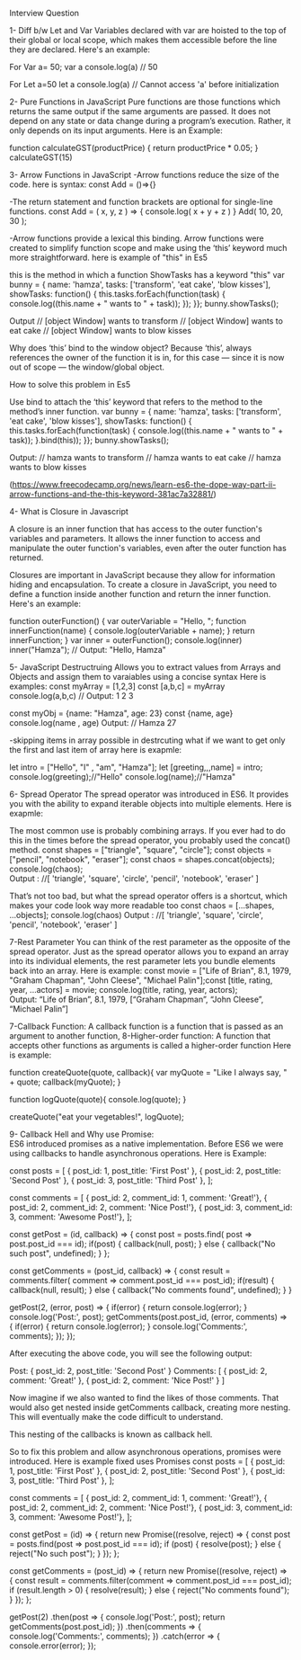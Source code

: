 Interview Question

1- Diff b/w Let and Var
Variables declared with var are hoisted to the top of their global or local scope, which makes them accessible before the line they are declared.
Here's an example:

For Var
a= 50;
var a
console.log(a) // 50

For Let
a=50
let a
console.log(a) // Cannot access 'a' before initialization

2- Pure Functions in JavaScript
Pure functions are those functions which returns the same output if the same arguments are passed. It does not depend on any state or data change during a program’s execution. Rather, it only depends on its input arguments.
Here is an Example:

function calculateGST(productPrice) {
return productPrice \* 0.05;
}
calculateGST(15)

3- Arrow Functions in JavaScript
-Arrow functions reduce the size of the code.
here is syntax:
const Add = ()=>{}

-The return statement and function brackets are optional for single-line functions.
const Add = ( x, y, z ) => {
console.log( x + y + z )
}
Add( 10, 20, 30 );

-Arrow functions provide a lexical this binding. Arrow functions were created to simplify function scope and make using the ‘this’ keyword much more straightforward.
here is example of "this" in Es5

this is the method in which a function ShowTasks has a keyword "this"
var bunny = {
name: 'hamza',
tasks: ['transform', 'eat cake', 'blow kisses'],
showTasks: function() {
this.tasks.forEach(function(task) {
console.log((this.name + " wants to " + task));
});
}};
bunny.showTasks();

Output
// [object Window] wants to transform
// [object Window] wants to eat cake
// [object Window] wants to blow kisses

Why does ‘this’ bind to the window object? Because ‘this’, always references the owner of the function it is in, for this case — since it is now out of scope — the window/global object.

How to solve this problem in Es5

Use bind to attach the ‘this’ keyword that refers to the method to the method’s inner function.
var bunny = {
name: 'hamza',
tasks: ['transform', 'eat cake', 'blow kisses'],
showTasks: function() {
this.tasks.forEach(function(task) {
console.log((this.name + " wants to " + task));
}.bind(this));
}};
bunny.showTasks();

Output:
// hamza wants to transform
// hamza wants to eat cake
// hamza wants to blow kisses

(https://www.freecodecamp.org/news/learn-es6-the-dope-way-part-ii-arrow-functions-and-the-this-keyword-381ac7a32881/)

4- What is Closure in Javascript

A closure is an inner function that has access to the outer function's variables and parameters. It allows the inner function to access and manipulate the outer function's variables, even after the outer function has returned.

Closures are important in JavaScript because they allow for information hiding and encapsulation.
To create a closure in JavaScript, you need to define a function inside another function and return the inner function.
Here's an example:

function outerFunction() {
var outerVariable = "Hello, ";
function innerFunction(name) {
console.log(outerVariable + name);
}
return innerFunction;
}
var inner = outerFunction();
console.log(inner)
inner("Hamza"); // Output: "Hello, Hamza"

5- JavaScript Destructruing
Allows you to extract values from Arrays and Objects and assign them to varaiables using a concise syntax
Here is examples:
const myArray = [1,2,3]
const [a,b,c] = myArray
console.log(a,b,c) // Output: 1 2 3

const myObj = {name: "Hamza", age: 23}
const {name, age}
console.log(name , age) Output: // Hamza 27

-skipping items in array possible in destrcuting
what if we want to get only the first and last item of array
here is exapmle:

let intro = ["Hello", "I" , "am", "Hamza"];
let [greeting,,,name] = intro;
console.log(greeting);//"Hello"
console.log(name);//"Hamza"

6- Spread Operator
The spread operator was introduced in ES6. It provides you with the ability to expand iterable objects into multiple elements.
Here is exapmle:

The most common use is probably combining arrays. If you ever had to do this in the times before the spread operator, you probably used the concat() method.
const shapes = ["triangle", "square", "circle"];
const objects = ["pencil", "notebook", "eraser"];
const chaos = shapes.concat(objects);
console.log(chaos);  
 Output : //[ 'triangle', 'square', 'circle', 'pencil', 'notebook', 'eraser' ]

That’s not too bad, but what the spread operator offers is a shortcut, which makes your code look way more readable too
const chaos = [...shapes, ...objects];
console.log(chaos)
Output : //[ 'triangle', 'square', 'circle', 'pencil', 'notebook', 'eraser' ]

7-Rest Parameter
You can think of the rest parameter as the opposite of the spread operator. Just as the spread operator allows you to expand an array into its individual elements, the rest parameter lets you bundle elements back into an array.
Here is example:
const movie = ["Life of Brian", 8.1, 1979, "Graham Chapman", "John Cleese", "Michael Palin"];const [title, rating, year, ...actors] = movie;
console.log(title, rating, year, actors);  
Output: “Life of Brian”, 8.1, 1979, [“Graham Chapman”, “John Cleese”, “Michael Palin”]

7-Callback Function:
A callback function is a function that is passed as an argument to another function,
8-Higher-order function:
A function that accepts other functions as arguments is called a higher-order function
Here is example:

function createQuote(quote, callback){
var myQuote = "Like I always say, " + quote;
callback(myQuote);
}

function logQuote(quote){
console.log(quote);
}

createQuote("eat your vegetables!", logQuote);

9- Callback Hell and Why use Promise:  
 ES6 introduced promises as a native implementation. Before ES6 we were using callbacks to handle asynchronous operations.
Here is Example:

const posts = [
{ post_id: 1, post_title: 'First Post' },
{ post_id: 2, post_title: 'Second Post' },
{ post_id: 3, post_title: 'Third Post' },
];

const comments = [
{ post_id: 2, comment_id: 1, comment: 'Great!'},
{ post_id: 2, comment_id: 2, comment: 'Nice Post!'},
{ post_id: 3, comment_id: 3, comment: 'Awesome Post!'},
];

const getPost = (id, callback) => {
const post = posts.find( post => post.post_id === id);
if(post) {
callback(null, post);
} else {
callback("No such post", undefined);
}
};

const getComments = (post_id, callback) => {
const result = comments.filter( comment => comment.post_id === post_id);
if(result) {
callback(null, result);
} else {
callback("No comments found", undefined);
}
}

getPost(2, (error, post) => {
if(error) {
return console.log(error);
}
console.log('Post:', post);
getComments(post.post_id, (error, comments) => {
if(error) {
return console.log(error);
}
console.log('Comments:', comments);
});
});

After executing the above code, you will see the following output:

Post: { post_id: 2, post_title: 'Second Post' }
Comments: [
{ post_id: 2, comment: 'Great!' },
{ post_id: 2, comment: 'Nice Post!' }
]

Now imagine if we also wanted to find the likes of those comments. That would also get nested inside getComments callback, creating more nesting. This will eventually make the code difficult to understand.

This nesting of the callbacks is known as callback hell.

So to fix this problem and allow asynchronous operations, promises were introduced.
Here is example fixed uses Promises
const posts = [
{ post_id: 1, post_title: 'First Post' },
{ post_id: 2, post_title: 'Second Post' },
{ post_id: 3, post_title: 'Third Post' },
];

const comments = [
{ post_id: 2, comment_id: 1, comment: 'Great!'},
{ post_id: 2, comment_id: 2, comment: 'Nice Post!'},
{ post_id: 3, comment_id: 3, comment: 'Awesome Post!'},
];

const getPost = (id) => {
return new Promise((resolve, reject) => {
const post = posts.find(post => post.post_id === id);
if (post) {
resolve(post);
} else {
reject("No such post");
}
});
};

const getComments = (post_id) => {
return new Promise((resolve, reject) => {
const result = comments.filter(comment => comment.post_id === post_id);
if (result.length > 0) {
resolve(result);
} else {
reject("No comments found");
}
});
};

getPost(2)
.then(post => {
console.log('Post:', post);
return getComments(post.post_id);
})
.then(comments => {
console.log('Comments:', comments);
})
.catch(error => {
console.error(error);
});
